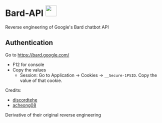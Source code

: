 # Bard-API <img src="https://www.gstatic.com/lamda/images/favicon_v1_150160cddff7f294ce30.svg" width="35px" />
Reverse engineering of Google's Bard chatbot API

## Authentication
Go to https://bard.google.com/

- F12 for console
- Copy the values
  - Session: Go to Application → Cookies → `__Secure-1PSID`. Copy the value of that cookie.

Credits:
- [discordtehe](https://github.com/discordtehe)
- [acheong08](https://github.com/acheong08)

Derivative of their original reverse engineering